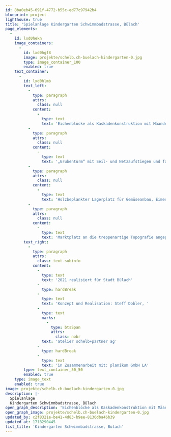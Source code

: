 ```yaml
---
id: 8ba0eb45-691f-4772-b55c-ed77c97942b4
blueprint: project
lighthouse: true
title: 'Spielanlage Kindergarten Schwimmbadstrasse, Bülach'
page_elements:
  -
    id: lxd0hekn
    image_containers:
      -
        id: lxd0hgf8
        image: projekte/schelb.ch-buelach-kindergarten-0.jpg
        type: image_container_100
        enabled: true
    text_container:
      -
        id: lxd0hlmb
        text_left:
          -
            type: paragraph
            attrs:
              class: null
            content:
              -
                type: text
                text: 'Eichenblöcke als Kaskadenkonstruktion mit Mäander und Rinnen, Transportseilbahn mit Eimer für Bergwerk-Spielwelt.'
          -
            type: paragraph
            attrs:
              class: null
            content:
              -
                type: text
                text: '„Grubenturm“ mit Seil- und Netzaufstiegen und farbigen Plexiglasfensterchen.'
          -
            type: paragraph
            attrs:
              class: null
            content:
              -
                type: text
                text: 'Holzbeplankter Lagerplatz für Gemüseanbau, Eimerzugstation mit Rundkiesbecken.'
          -
            type: paragraph
            attrs:
              class: null
            content:
              -
                type: text
                text: 'Marktplatz an die treppenartige Topografie angepasst, unter hölzernen Schirmdächern; Tische und Podeste für Marktauslagen.'
        text_right:
          -
            type: paragraph
            attrs:
              class: text-subinfo
            content:
              -
                type: text
                text: '2021 realisiert für Stadt Bülach'
              -
                type: hardBreak
              -
                type: text
                text: 'Konzept und Realisation: Steff Dobler, '
              -
                type: text
                marks:
                  -
                    type: btsSpan
                    attrs:
                      class: nobr
                text: 'atelier schelb+partner ag'
              -
                type: hardBreak
              -
                type: text
                text: 'in Zusammenarbeit mit: planikum GmbH LA'
        type: text_container_50_50
        enabled: true
    type: image_text
    enabled: true
image: projekte/schelb.ch-buelach-kindergarten-0.jpg
description: |-
  Spielanlage
  Kindergarten Schwimmbadstrasse, Bülach
open_graph_description: 'Eichenblöcke als Kaskadenkonstruktion mit Mäander und Rinnen, Transportseilbahn mit Eimer für Bergwerk-Spielwelt. „Grubenturm“ mit Seil- und Netzaufstiegen und farbigen Plexiglasfensterchen. Holzbeplankter Lagerplatz für Gemüseanbau, Eimerzugstation mit Rundkiesbecken. Marktplatz an die treppenartige Topografie angepasst, unter hölzernen Schirmdächern; Tische und Podeste für Marktauslagen.'
open_graph_image: projekte/schelb.ch-buelach-kindergarten-0.jpg
updated_by: c2f8321e-be41-4d83-b9ee-8136dba46b39
updated_at: 1718290445
list_title: 'Kindergarten Schwimmbadstrasse, Bülach'
---
```


